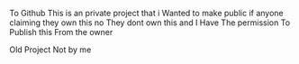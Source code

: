 To Github This is an private project that i Wanted to make public if anyone claiming they own this no They dont own this and I Have The permission To Publish this From the owner

Old Project Not by me 
